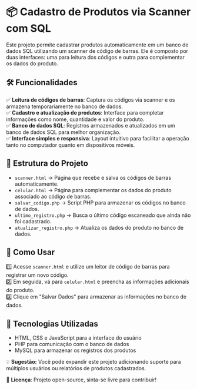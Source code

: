 # 📦 Cadastro de Produtos via Scanner com SQL  

Este projeto permite cadastrar produtos automaticamente em um banco de dados SQL utilizando um scanner de código de barras. Ele é composto por duas interfaces: uma para leitura dos códigos e outra para complementar os dados do produto.  

## 🛠️ Funcionalidades  

✅ **Leitura de códigos de barras**: Captura os códigos via scanner e os armazena temporariamente no banco de dados.  
✅ **Cadastro e atualização de produtos**: Interface para completar informações como nome, quantidade e valor do produto.  
✅ **Banco de dados SQL**: Registros armazenados e atualizados em um banco de dados SQL para melhor organização.  
✅ **Interface simples e responsiva**: Layout intuitivo para facilitar a operação tanto no computador quanto em dispositivos móveis.  

## 📂 Estrutura do Projeto  

- `scanner.html` → Página que recebe e salva os códigos de barras automaticamente.  
- `celular.html` → Página para complementar os dados do produto associado ao código de barras.  
- `salvar_codigo.php` → Script PHP para armazenar os códigos no banco de dados.  
- `ultimo_registro.php` → Busca o último código escaneado que ainda não foi cadastrado.  
- `atualizar_registro.php` → Atualiza os dados do produto no banco de dados.  

## 🚀 Como Usar  

1️⃣ Acesse `scanner.html` e utilize um leitor de código de barras para registrar um novo código.  
2️⃣ Em seguida, vá para `celular.html` e preencha as informações adicionais do produto.  
3️⃣ Clique em "Salvar Dados" para armazenar as informações no banco de dados.  

## 📌 Tecnologias Utilizadas  

- HTML, CSS e JavaScript para a interface do usuário  
- PHP para comunicação com o banco de dados  
- MySQL para armazenar os registros dos produtos  

💡 **Sugestão:** Você pode expandir este projeto adicionando suporte para múltiplos usuários ou relatórios de produtos cadastrados.  

🔗 **Licença**: Projeto open-source, sinta-se livre para contribuir!  
